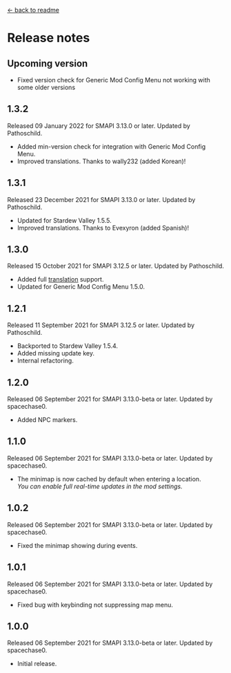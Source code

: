 ﻿﻿[← back to readme](README.md)

# Release notes
## Upcoming version
* Fixed version check for Generic Mod Config Menu not working with some older versions

## 1.3.2
Released 09 January 2022 for SMAPI 3.13.0 or later. Updated by Pathoschild.

* Added min-version check for integration with Generic Mod Config Menu.
* Improved translations. Thanks to wally232 (added Korean)!

## 1.3.1
Released 23 December 2021 for SMAPI 3.13.0 or later. Updated by Pathoschild.

* Updated for Stardew Valley 1.5.5.
* Improved translations. Thanks to Evexyron (added Spanish)!

## 1.3.0
Released 15 October 2021 for SMAPI 3.12.5 or later. Updated by Pathoschild.

* Added full [translation](https://stardewvalleywiki.com/Modding:Translations) support.
* Updated for Generic Mod Config Menu 1.5.0.

## 1.2.1
Released 11 September 2021 for SMAPI 3.12.5 or later. Updated by Pathoschild.

* Backported to Stardew Valley 1.5.4.
* Added missing update key.
* Internal refactoring.

## 1.2.0
Released 06 September 2021 for SMAPI 3.13.0-beta or later. Updated by spacechase0.

* Added NPC markers.

## 1.1.0
Released 06 September 2021 for SMAPI 3.13.0-beta or later. Updated by spacechase0.

* The minimap is now cached by default when entering a location.  
  _You can enable full real-time updates in the mod settings._

## 1.0.2
Released 06 September 2021 for SMAPI 3.13.0-beta or later. Updated by spacechase0.

* Fixed the minimap showing during events.

## 1.0.1
Released 06 September 2021 for SMAPI 3.13.0-beta or later. Updated by spacechase0.

* Fixed bug with keybinding not suppressing map menu.

## 1.0.0
Released 06 September 2021 for SMAPI 3.13.0-beta or later. Updated by spacechase0.

* Initial release.
